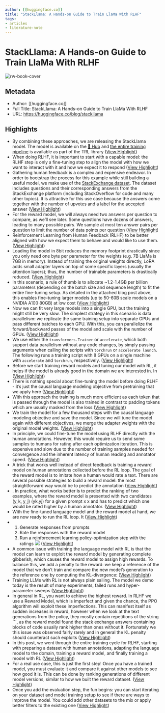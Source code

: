 ```yaml
---
author: [[huggingface.co]]
title: "StackLlama: A Hands-on Guide to Train LlaMa With RLHF"
tags: 
- articles
- literature-note
---
```

# StackLlama: A Hands-on Guide to Train LlaMa With RLHF

![rw-book-cover](https://huggingface.co/blog/assets/138_stackllama/thumbnail.png)

## Metadata
- Author: [[huggingface.co]]
- Full Title: StackLlama: A Hands-on Guide to Train LlaMa With RLHF
- URL: https://huggingface.co/blog/stackllama

## Highlights
- By combining these approaches, we are releasing the StackLlama model. The model is available on the [🤗 Hub](https://huggingface.co/trl-lib/llama-se-rl-peft) and [the entire training pipeline](https://huggingface.co/docs/trl/index) is available as part of the TRL library ([View Highlight](https://read.readwise.io/read/01gyt84nb87zkq2tfbgww5wgcy))
- When doing RLHF, it is important to start with a capable model: the RLHF step is only a fine-tuning step to align the model with how we want to interact with it and how we expect it to respond ([View Highlight](https://read.readwise.io/read/01gyt851xsnqs2xa5w2m4msajy))
- Gathering human feedback is a complex and expensive endeavor. In order to bootstrap the process for this example while still building a useful model, we make use of the [StackExchange dataset](https://huggingface.co/datasets/HuggingFaceH4/stack-exchange-preferences). The dataset includes questions and their corresponding answers from the StackExchange platform (including StackOverflow for code and many other topics). It is attractive for this use case because the answers come together with the number of upvotes and a label for the accepted answer ([View Highlight](https://read.readwise.io/read/01gyt85zykvrqyq8bsx99g9j3s))
- For the reward model, we will always need two answers per question to compare, as we’ll see later. Some questions have dozens of answers, leading to many possible pairs. We sample at most ten answer pairs per question to limit the number of data points per question ([View Highlight](https://read.readwise.io/read/01gyt8722yg1dbqcfkkp4vk4xe))
- Reinforcement Learning from Human Feedback (RLHF) to be better aligned with how we expect them to behave and would like to use them. ([View Highlight](https://read.readwise.io/read/01gy72ermqjjknbfskegxe24ac))
- Loading the model in 8bit reduces the memory footprint drastically since you only need one byte per parameter for the weights (e.g. 7B LlaMa is 7GB in memory). Instead of training the original weights directly, LoRA adds small adapter layers on top of some specific layers (usually the attention layers); thus, the number of trainable parameters is drastically reduced. ([View Highlight](https://read.readwise.io/read/01gyt88qyz71sjq81c4rnwf0rr))
- In this scenario, a rule of thumb is to allocate ~1.2-1.4GB per billion parameters (depending on the batch size and sequence length) to fit the entire fine-tuning setup. As detailed in the attached blog post above, this enables fine-tuning larger models (up to 50-60B scale models on a NVIDIA A100 80GB) at low cost ([View Highlight](https://read.readwise.io/read/01gyt894cbqaqw3w1strjdr3aj))
- Now we can fit very large models into a single GPU, but the training might still be very slow. The simplest strategy in this scenario is data parallelism: we replicate the same training setup into separate GPUs and pass different batches to each GPU. With this, you can parallelize the forward/backward passes of the model and scale with the number of GPUs. ([View Highlight](https://read.readwise.io/read/01gyt8a0as7rtr4qakdn6x38gg))
- We use either the `transformers.Trainer` or `accelerate`, which both support data parallelism without any code changes, by simply passing arguments when calling the scripts with `torchrun` or `accelerate launch`. The following runs a training script with 8 GPUs on a single machine with `accelerate` and `torchrun`, respectively. ([View Highlight](https://read.readwise.io/read/01gyt8ac2nepzpe3sv0a5fzzb2))
- Before we start training reward models and tuning our model with RL, it helps if the model is already good in the domain we are interested in. In ([View Highlight](https://read.readwise.io/read/01gyt8an9wkb44sdtsv0dnr3v2))
- There is nothing special about fine-tuning the model before doing RLHF - it’s just the causal language modeling objective from pretraining that we apply here ([View Highlight](https://read.readwise.io/read/01gyt8b9cawvhg8pmx3x3f4cs8))
- With this approach the training is much more efficient as each token that is passed through the model is also trained in contrast to padding tokens which are usually masked from the loss ([View Highlight](https://read.readwise.io/read/01gyt8bwtnkpssnchbd4169q9b))
- We train the model for a few thousand steps with the causal language modeling objective and save the model. Since we will tune the model again with different objectives, we merge the adapter weights with the original model weights. ([View Highlight](https://read.readwise.io/read/01gyt8cg8n90zp7gpfw2drfyyv))
- In principle, we could fine-tune the model using RLHF directly with the human annotations. However, this would require us to send some samples to humans for rating after each optimization iteration. This is expensive and slow due to the number of training samples needed for convergence and the inherent latency of human reading and annotator speed. ([View Highlight](https://read.readwise.io/read/01gyt8dcmvyq3gmn3rq9xj7nvf))
- A trick that works well instead of direct feedback is training a reward model on human annotations collected before the RL loop. The goal of the reward model is to imitate how a human would rate a text. There are several possible strategies to build a reward model: the most straightforward way would be to predict the annotation ([View Highlight](https://read.readwise.io/read/01gyt8dvmwppen9e6wy0kynvt0))
- . In practice, what works better is to predict the ranking of two examples, where the reward model is presented with two candidates (y_k, y_j) (yk​,yj​) for a given prompt x x and has to predict which one would be rated higher by a human annotator. ([View Highlight](https://read.readwise.io/read/01gyt8e2r31abt08xrtm7j9py7))
- With the fine-tuned language model and the reward model at hand, we are now ready to run the RL loop. It ([View Highlight](https://read.readwise.io/read/01gyt8f3zkqftgeew5mtxzp3rg))
- 1. Generate responses from prompts
  2. Rate the responses with the reward model
  3. Run a reinforcement learning policy-optimization step with the ratings
  ![](https://huggingface.co/datasets/trl-internal-testing/example-images/resolve/main/blog/stackllama/trl_loop.png) ([View Highlight](https://read.readwise.io/read/01gyt8f838bj5gsbtxxdeg787g))
- A common issue with training the language model with RL is that the model can learn to exploit the reward model by generating complete gibberish, which causes the reward model to assign high rewards. To balance this, we add a penalty to the reward: we keep a reference of the model that we don’t train and compare the new model’s generation to the reference one by computing the KL-divergence: ([View Highlight](https://read.readwise.io/read/01gyt8ga0x0q7tm6qkacmsc9bm))
- Training LLMs with RL is not always plain sailing. The model we demo today is the result of many experiments, failed runs and hyper-parameter sweeps ([View Highlight](https://read.readwise.io/read/01gyt8j75xh8b2174s9a53hsw9))
- In general in RL, you want to achieve the highest reward. In RLHF we use a Reward Model, which is imperfect and given the chance, the PPO algorithm will exploit these imperfections. This can manifest itself as sudden increases in reward, however when we look at the text generations from the policy, they mostly contain repetitions of the string ```, as the reward model found the stack exchange answers containing blocks of code usually rank higher than ones without it. Fortunately we this issue was observed fairly rarely and in general the KL penalty should counteract such exploits ([View Highlight](https://read.readwise.io/read/01gyt8jxpwgqg3tva600sd3c1v))
- In this post, we went through the entire training cycle for RLHF, starting with preparing a dataset with human annotations, adapting the language model to the domain, training a reward model, and finally training a model with RL ([View Highlight](https://read.readwise.io/read/01gyt8kt0pj9jmb61n90antd12))
- For a real use case, this is just the first step! Once you have a trained model, you must evaluate it and compare it against other models to see how good it is. This can be done by ranking generations of different model versions, similar to how we built the reward dataset. ([View Highlight](https://read.readwise.io/read/01gyt8m78xqyf9xkhvk2fj5v3z))
- Once you add the evaluation step, the fun begins: you can start iterating on your dataset and model training setup to see if there are ways to improve the model. You could add other datasets to the mix or apply better filters to the existing one ([View Highlight](https://read.readwise.io/read/01gyt8mkxdmxfrvhgcpkz2d1rn))
